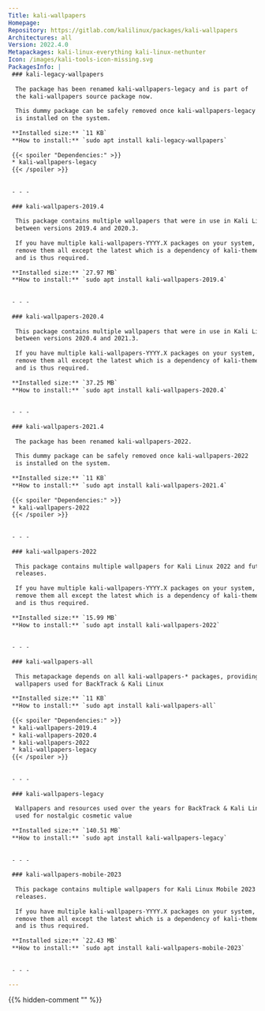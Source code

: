 ```yaml
---
Title: kali-wallpapers
Homepage: 
Repository: https://gitlab.com/kalilinux/packages/kali-wallpapers
Architectures: all
Version: 2022.4.0
Metapackages: kali-linux-everything kali-linux-nethunter 
Icon: /images/kali-tools-icon-missing.svg
PackagesInfo: |
 ### kali-legacy-wallpapers
 
  The package has been renamed kali-wallpapers-legacy and is part of
  the kali-wallpapers source package now.
   
  This dummy package can be safely removed once kali-wallpapers-legacy
  is installed on the system.
 
 **Installed size:** `11 KB`  
 **How to install:** `sudo apt install kali-legacy-wallpapers`  
 
 {{< spoiler "Dependencies:" >}}
 * kali-wallpapers-legacy
 {{< /spoiler >}}
 
 
 - - -
 
 ### kali-wallpapers-2019.4
 
  This package contains multiple wallpapers that were in use in Kali Linux
  between versions 2019.4 and 2020.3.
   
  If you have multiple kali-wallpapers-YYYY.X packages on your system, you can
  remove them all except the latest which is a dependency of kali-themes-common
  and is thus required.
 
 **Installed size:** `27.97 MB`  
 **How to install:** `sudo apt install kali-wallpapers-2019.4`  
 
 
 - - -
 
 ### kali-wallpapers-2020.4
 
  This package contains multiple wallpapers that were in use in Kali Linux
  between versions 2020.4 and 2021.3.
   
  If you have multiple kali-wallpapers-YYYY.X packages on your system, you can
  remove them all except the latest which is a dependency of kali-themes-common
  and is thus required.
 
 **Installed size:** `37.25 MB`  
 **How to install:** `sudo apt install kali-wallpapers-2020.4`  
 
 
 - - -
 
 ### kali-wallpapers-2021.4
 
  The package has been renamed kali-wallpapers-2022.
   
  This dummy package can be safely removed once kali-wallpapers-2022
  is installed on the system.
 
 **Installed size:** `11 KB`  
 **How to install:** `sudo apt install kali-wallpapers-2021.4`  
 
 {{< spoiler "Dependencies:" >}}
 * kali-wallpapers-2022
 {{< /spoiler >}}
 
 
 - - -
 
 ### kali-wallpapers-2022
 
  This package contains multiple wallpapers for Kali Linux 2022 and future
  releases.
   
  If you have multiple kali-wallpapers-YYYY.X packages on your system, you can
  remove them all except the latest which is a dependency of kali-themes-common
  and is thus required.
 
 **Installed size:** `15.99 MB`  
 **How to install:** `sudo apt install kali-wallpapers-2022`  
 
 
 - - -
 
 ### kali-wallpapers-all
 
  This metapackage depends on all kali-wallpapers-* packages, providing all the
  wallpapers used for BackTrack & Kali Linux
 
 **Installed size:** `11 KB`  
 **How to install:** `sudo apt install kali-wallpapers-all`  
 
 {{< spoiler "Dependencies:" >}}
 * kali-wallpapers-2019.4
 * kali-wallpapers-2020.4
 * kali-wallpapers-2022
 * kali-wallpapers-legacy
 {{< /spoiler >}}
 
 
 - - -
 
 ### kali-wallpapers-legacy
 
  Wallpapers and resources used over the years for BackTrack & Kali Linux,
  used for nostalgic cosmetic value
 
 **Installed size:** `140.51 MB`  
 **How to install:** `sudo apt install kali-wallpapers-legacy`  
 
 
 - - -
 
 ### kali-wallpapers-mobile-2023
 
  This package contains multiple wallpapers for Kali Linux Mobile 2023 and future
  releases.
   
  If you have multiple kali-wallpapers-YYYY.X packages on your system, you can
  remove them all except the latest which is a dependency of kali-themes-common
  and is thus required.
 
 **Installed size:** `22.43 MB`  
 **How to install:** `sudo apt install kali-wallpapers-mobile-2023`  
 
 
 - - -
 
---
```

{{% hidden-comment "<!--Do not edit anything above this line-->" %}}
